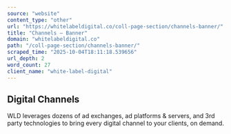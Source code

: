 ```yaml
---
source: "website"
content_type: "other"
url: "https://whitelabeldigital.co/coll-page-section/channels-banner/"
title: "Channels – Banner"
domain: "whitelabeldigital.co"
path: "/coll-page-section/channels-banner/"
scraped_time: "2025-10-04T18:11:18.539656"
url_depth: 2
word_count: 27
client_name: "white-label-digital"
---
```


## Digital Channels

WLD leverages dozens of ad exchanges, ad platforms & servers, and 3rd party technologies to bring every digital channel to your clients, on demand.